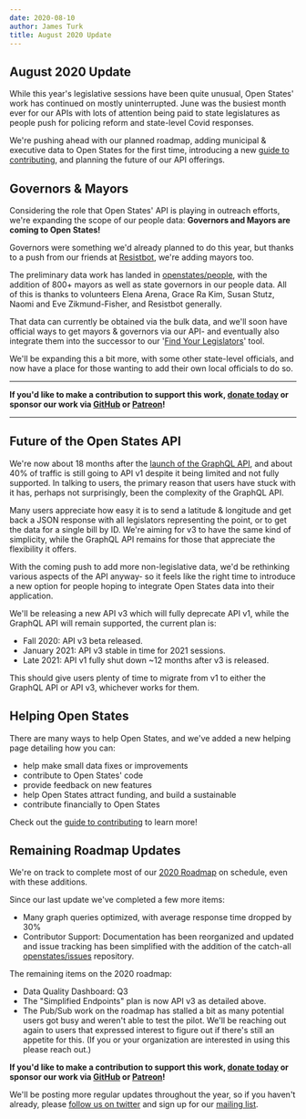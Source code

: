 ```yaml
---
date: 2020-08-10
author: James Turk
title: August 2020 Update
---
```



## August 2020 Update

While this year's legislative sessions have been quite unusual, Open States' work has continued on mostly uninterrupted.  June was the busiest month ever for our APIs with lots of attention being paid to state legislatures as people push for policing reform and state-level Covid responses.

We're pushing ahead with our planned roadmap, adding municipal & executive data to Open States for the first time, introducing a new [guide to contributing](https://openstates.org/about/contributing/), and planning the future of our API offerings.

## Governors & Mayors

Considering the role that Open States' API is playing in outreach efforts, we're expanding the scope of our people data: **Governors and Mayors are coming to Open States!**

Governors were something we'd already planned to do this year, but thanks to a push from our friends at [Resistbot](https://resist.bot/), we're adding mayors too.

The preliminary data work has landed in [openstates/people](https://github.com/openstates/people), with the addition of 800+ mayors as well as state governors in our people data.  All of this is thanks to volunteers Elena Arena, Grace Ra Kim, Susan Stutz, Naomi and Eve Zikmund-Fisher, and Resistbot generally.

That data can currently be obtained via the bulk data, and we'll soon have official ways to get mayors & governors via our API- and eventually also integrate them into the successor to our '[Find Your Legislators](https://openstates.org/find_your_legislator/)' tool.

We'll be expanding this a bit more, with some other state-level officials, and now have a place for those wanting to add their own local officials to do so.

--- 

**If you'd like to make a contribution to support this work, [donate today](https://openstates.org/donate/) or sponsor our work via [GitHub](https://github.com/sponsors/openstates) or [Patreon](https://patreon.com/openstates)!**

--- 

## Future of the Open States API

We're now about 18 months after the [launch of the GraphQL API](https://docs.openstates.org/en/latest/api/v2/), and about 40% of traffic is still going to API v1 despite it being limited and not fully supported.
In talking to users, the primary reason that users have stuck with it has, perhaps not surprisingly, been the complexity of the GraphQL API.

Many users appreciate how easy it is to send a latitude & longitude and get back a JSON response with all legislators representing the point, or to get the data for a single bill by ID.  We're aiming for v3 to have the same kind of simplicity, while the GraphQL API remains for those that appreciate the flexibility it offers.

With the coming push to add more non-legislative data, we'd be rethinking various aspects of the API anyway- so it feels like the right time to introduce a new option for people hoping to integrate Open States data into their application.

We'll be releasing a new API v3 which will fully deprecate API v1, while the GraphQL API will remain supported, the current plan is:

- Fall 2020: API v3 beta released.
- January 2021: API v3 stable in time for 2021 sessions.
- Late 2021: API v1 fully shut down ~12 months after v3 is released.

This should give users plenty of time to migrate from v1 to either the GraphQL API or API v3, whichever works for them.

## Helping Open States

There are many ways to help Open States, and we've added a new helping page detailing how you can:

- help make small data fixes or improvements
- contribute to Open States' code
- provide feedback on new features
- help Open States attract funding, and build a sustainable
- contribute financially to Open States

Check out the [guide to contributing](https://openstates.org/about/contributing/) to learn more!

## Remaining Roadmap Updates

We're on track to complete most of our [2020 Roadmap](https://docs.openstates.org/en/latest/contributing/overview.html#roadmap) on schedule, even with these additions.

Since our last update we've completed a few more items:

- Many graph queries optimized, with average response time dropped by 30%
- Contributor Support: Documentation has been reorganized and updated and issue tracking has been simplified with the addition of the catch-all [openstates/issues](https://github.com/openstates/issues/) repository.

The remaining items on the 2020 roadmap:

- Data Quality Dashboard: Q3
- The "Simplified Endpoints" plan is now API v3 as detailed above.
- The Pub/Sub work on the roadmap has stalled a bit as many potential users got busy and weren't able to test the pilot.  We'll be reaching out again to users that expressed interest to figure out if there's still an appetite for this.  (If you or your organization are interested in using this please reach out.)

**If you'd like to make a contribution to support this work, [donate today](https://openstates.org/donate/) or sponsor our work via [GitHub](https://github.com/sponsors/openstates) or [Patreon](https://patreon.com/openstates)!**

We'll be posting more regular updates throughout the year, so if you haven't already, please [follow us on twitter](https://twitter.com/openstates) and sign up for our [mailing list](https://openstates.org/mailing-list/).
